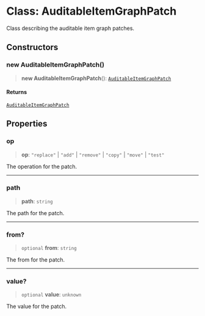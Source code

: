 # Class: AuditableItemGraphPatch

Class describing the auditable item graph patches.

## Constructors

### new AuditableItemGraphPatch()

> **new AuditableItemGraphPatch**(): [`AuditableItemGraphPatch`](AuditableItemGraphPatch.md)

#### Returns

[`AuditableItemGraphPatch`](AuditableItemGraphPatch.md)

## Properties

### op

> **op**: `"replace"` \| `"add"` \| `"remove"` \| `"copy"` \| `"move"` \| `"test"`

The operation for the patch.

***

### path

> **path**: `string`

The path for the patch.

***

### from?

> `optional` **from**: `string`

The from for the patch.

***

### value?

> `optional` **value**: `unknown`

The value for the patch.
